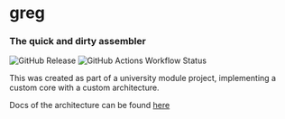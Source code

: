 # greg
### The quick and dirty assembler

![GitHub Release](https://img.shields.io/github/v/release/katepavlu/greg?include_prereleases) ![GitHub Actions Workflow Status](https://img.shields.io/github/actions/workflow/status/katepavlu/greg/rust.yml)

This was created as part of a university module project, implementing a custom core with a custom architecture. 

Docs of the architecture can be found [here](https://docs.google.com/document/d/1AN-uqAFlSWyhOYCu5r69SF4dksxHxVPF_hEuQTsxCZg/edit?tab=t.0#heading=h.t90alc2soxi6])
